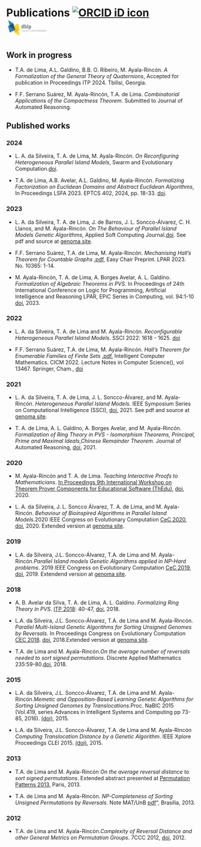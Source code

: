 # Publications    [<img src="https://orcid.org/sites/default/files/images/orcid_16x16.png" style="width:.8em;margin-right:.5em;" alt="ORCID iD icon">](https://orcid.org/0000-0002-0852-9086)  [<img src="DBLP_logo.png" style="width:4em;margin-right:.5em;" alt="DBLP logo">](https://dblp.org/pid/173/9154.html) 


## Work in progress

* T.A. de Lima, A.L. Galdino, B.B. O. Ribeiro, M. Ayala-Rincón. *A Formalization of the General Theory of Quaternions*, Accepted for publication in Proceedings ITP 2024. Tbilisi, Georgia.

* F.F. Serrano Suárez, M. Ayala-Rincón, T.A. de Lima. *Combinatorial Applications of the Compactness Theorem*. Submitted to Journal of Automated Reasoning.


## Published works

### 2024

* L. A.  da Silveira, T. A. de Lima, M. Ayala-Rincón. *On Reconfiguring Heterogeneous Parallel Island Models*, Swarm and Evolutionary Computation.[doi](https://doi.org/10.1016/j.swevo.2024.101624).

* T.A. de Lima, A.B. Avelar, A.L. Galdino, M. Ayala-Rincón. *Formalizing Factorization on Euclidean Domains and Abstract Euclidean Algorithms*, In Proceedings LSFA 2023. EPTCS 402, 2024, pp. 18-33. [doi](https://doi.org/10.4204/EPTCS.402.5).

### 2023

* L. A.  da Silveira, T. A. de Lima, J. de Barros, J. L. Soncco-Álvarez, C. H. Llanos, and M. Ayala-Rincón. *On The Behaviour of Parallel Island Models Genetic Algorithms*, Applied Soft Computing Journal.[doi](https://doi.org/10.1016/j.asoc.2023.110880).  See pdf and source at [genoma site](http://genoma.cic.unb.br).

* F.F. Serrano Suárez, T.A. de Lima, M. Ayala-Rincón. *Mechanising Hall’s Theorem for Countable Graphs* [.pdf](https://easychair.org/publications/preprint_open/g3F7), Easy Chair Preprint. LPAR 2023. No. 10365: 1-14. 

* M. Ayala-Rincón, T. A. de Lima, A. Borges Avelar, A. L. Galdino. *Formalization of Algebraic Theorems in PVS.* In Proceedings of 24th International Conference on Logic for Programming, Artificial Intelligence and Reasoning LPAR, EPiC Series in Computing, vol. 94:1-10  [doi](https://easychair.org/publications/paper/93F2),  2023. 

### 2022

*  L. A.  da Silveira, T. A. de Lima and M. Ayala-Rincón. *Reconfigurable Heterogeneous Parallel Island Models*. SSCI 2022: 1618 - 1625. [doi](https://ieeexplore.ieee.org/document/10022289)

* F.F. Serrano Suárez, T.A. de Lima, M. Ayala-Rincón. *Hall’s Theorem for Enumerable Families of Finite Sets* [.pdf](Papersdir/Hall_Theorem_Isa_2022.pdf), Intelligent Computer Mathematics. CICM 2022. Lecture Notes in Computer Science(), vol 13467. Springer, Cham.,
[doi](https://doi.org/10.1007/978-3-031-16681-5_7)

### 2021 

* L. A. da Silveira, T. A. de Lima, J. L. Soncco-Álvarez, and M. Ayala-Rincón. *Heterogeneous Parallel Island Models.* IEEE Symposium Series on Computational Intelligence (SSCI), [doi](http://dx.doi.org/10.1109/SSCI50451.2021.9659938), 2021. See pdf and source at [genoma site](http://genoma.cic.unb.br). 

* T. A. de Lima, A. L. Galdino, A. Borges Avelar, and
			M. Ayala-Rincón. *Formalization of
			Ring Theory in PVS - Isomorphism Theorems,
			Principal, Prime and Maximal Ideals,Chinese
			Remainder Theorem.* Journal of Automated Reasoning,  [doi](https://doi.org/10.1007/s10817-021-09593-0),  2021.  
  


### 2020

* M. Ayala-Rincón and T. A. de Lima. *Teaching Interactive Proofs to
			Mathematicians*. [In
			Proceedings 9th International Workshop
			on Theorem Prover Components for Educational
  			Software (ThEdu)](https://www.uc.pt/en/congressos/thedu/thedu20/), 
		      [doi](https://dx.doi.org/10.4204/EPTCS.328.1), 2020. 
			
* L. A.  da Silveira, J. L. Soncco Álvarez, T. A. de Lima,
and M. Ayala-Rincón. *Behaviour of Bioinspired Algorithms
  in Parallel Island Models*.2020 IEEE
  Congress on Evolutionary Computation [CeC 2020](https://wcci2020.org), [doi](http://dx.doi.org/10.1109/CEC48606.2020.9185732), 2020. 
  Extended version at [genoma site](http://genoma.cic.unb.br).
  
### 2019
  
* L.A. da Silveira, J.L. Soncco-Álvarez, T.A. de Lima and
  M. Ayala-Rincón.*Parallel Island models Genetic
 Algorithms applied in NP-Hard problems*. 
 2019 IEEE Congress on Evolutionary Computation [CeC 2019](http://cec2019.org), [doi](http://dx.doi.org/10.1109/CEC.2019.8790257), 2019.
 Extendend version at [genoma site](http://genoma.cic.unb.br). 
  
### 2018

* A. B. Avelar da Silva, T. A. de Lima, A. L. Galdino. *Formalizing Ring Theory in PVS*. [ITP 2018](https://itp2018.inria.fr): 40-47, 
[doi](https://doi.org/10.1007/978-3-319-94821-8_3), 2018. 

* L.A. da Silveira, J.L. Soncco-Álvarez, T.A. de Lima and
  M. Ayala-Rincón. *Parallel Multi-Island Genetic
  Algorithms for Sorting Unsigned Genomes by
  Reversals*. In Proceedings Congress on
  Evolutionary Computation [CEC 2018](http://www.ecomp.poli.br/~wcci2018).
  [doi](https://doi.org/10.1109/CEC.2018.8477968), 2018.Extended version at [genoma site](http://genoma.cic.unb.br). 

* T.A. de Lima and  M. Ayala-Rincón.*On the average number of reversals needed to sort signed permutations*. Discrete Applied Mathematics 235:59-80.[doi](https://doi.org/10.1016/j.dam.2017.09.014), 2018. 


### 2015

* L.A. da Silveira, J.L. Soncco-Álvarez, T.A. de Lima and  M. Ayala-Rincón.*Memetic and Opposition-Based Learning Genetic Algorithms for Sorting Unsigned Genomes by Translocations*.Proc. NaBIC 2015 (Vol.419, series Advances in Intelligent Systems and Computing pp 73-85, 2016). <a href="http://dx.doi.org/10.1007/978-3-319-27400-3_7">(doi)</a>, 2015.  
   
* L.A. da Silveira, J.L. Soncco-&Aacute;lvarez, T.A. de Lima and  M. Ayala-Rinc&oacute;n *Computing Translocation Distance by a Genetic Algorithm*.
  IEEE Xplore Proceedings CLEI 2015. <a href="http://dx.doi.org/10.1109/CLEI.2015.7359994">(doi)</a>, 2015.    
  
### 2013
  
 * T.A. de Lima and  M. Ayala-Rinc&oacute;n *On the average reversal distance to sort signed permutations*. 
Extended abstract presented at  <a href="http://www.lix.polytechnique.fr/pp2013/index.php?page=program">Permutation Patterns 2013</a>, Paris, 2013. 

  
 * T.A. de Lima and  M. Ayala-Rincón. *NP-Completeness of Sorting Unsigned Permutations by Reversals*. Note MAT/UnB [pdf](http://ayala.mat.unb.br/reversals_np.pdf)", Brasília, 2013.

### 2012

* T.A. de Lima and  M. Ayala-Rinc&oacute;n.*Complexity of Reversal Distance and other General Metrics on Permutation Groups*. 
7CCC 2012, [doi](http://dx.doi.org/10.1109/ColombianCC.2012.6398020), 2012.  
  

